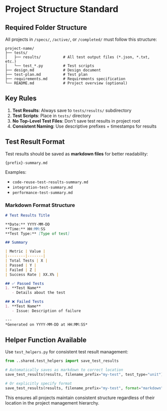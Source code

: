 # Project Structure Standard

## Required Folder Structure

All projects in `/specs/`, `/active/`, or `/completed/` must follow this structure:

```
project-name/
├── tests/
│   ├── results/          # All test output files (*.json, *.txt, etc.)
│   └── test_*.py         # Test scripts
├── design.md             # Design document
├── test-plan.md          # Test plan
├── requirements.md       # Requirements specification
└── README.md             # Project overview (optional)
```

## Key Rules

1. **Test Results**: Always save to `tests/results/` subdirectory
2. **Test Scripts**: Place in `tests/` directory
3. **No Top-Level Test Files**: Don't save test results in project root
4. **Consistent Naming**: Use descriptive prefixes + timestamps for results

## Test Result Format

Test results should be saved as **markdown files** for better readability:

```
{prefix}-summary.md
```

Examples:
- `code-reuse-test-results-summary.md`
- `integration-test-summary.md`
- `performance-test-summary.md`

### Markdown Format Structure
```markdown
# Test Results Title

**Date:** YYYY-MM-DD
**Time:** HH:MM:SS
**Test Type:** [Type of test]

## Summary

| Metric | Value |
|--------|-------|
| Total Tests | X |
| Passed | Y |
| Failed | Z |
| Success Rate | XX.X% |

## ✅ Passed Tests
1. **Test Name**
   - Details about the test

## ❌ Failed Tests  
1. **Test Name**
   - Issue: Description of failure

---
*Generated on YYYY-MM-DD at HH:MM:SS*
```

## Helper Function Available

Use `test_helpers.py` for consistent test result management:

```python
from ..shared.test_helpers import save_test_results

# Automatically saves as markdown to correct location
save_test_results(results, filename_prefix="my-test", test_type="unit")

# Or explicitly specify format
save_test_results(results, filename_prefix="my-test", format="markdown")
```

This ensures all projects maintain consistent structure regardless of their location in the project management hierarchy.